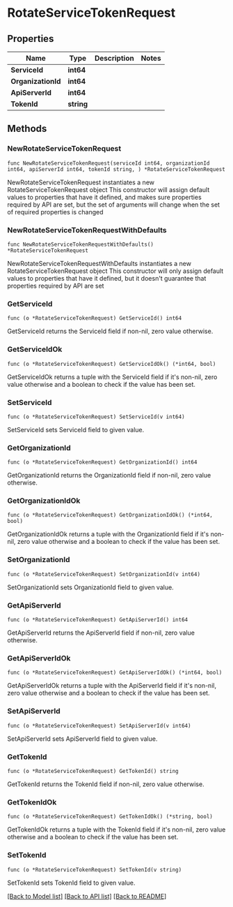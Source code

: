# RotateServiceTokenRequest

## Properties

Name | Type | Description | Notes
------------ | ------------- | ------------- | -------------
**ServiceId** | **int64** |  | 
**OrganizationId** | **int64** |  | 
**ApiServerId** | **int64** |  | 
**TokenId** | **string** |  | 

## Methods

### NewRotateServiceTokenRequest

`func NewRotateServiceTokenRequest(serviceId int64, organizationId int64, apiServerId int64, tokenId string, ) *RotateServiceTokenRequest`

NewRotateServiceTokenRequest instantiates a new RotateServiceTokenRequest object
This constructor will assign default values to properties that have it defined,
and makes sure properties required by API are set, but the set of arguments
will change when the set of required properties is changed

### NewRotateServiceTokenRequestWithDefaults

`func NewRotateServiceTokenRequestWithDefaults() *RotateServiceTokenRequest`

NewRotateServiceTokenRequestWithDefaults instantiates a new RotateServiceTokenRequest object
This constructor will only assign default values to properties that have it defined,
but it doesn't guarantee that properties required by API are set

### GetServiceId

`func (o *RotateServiceTokenRequest) GetServiceId() int64`

GetServiceId returns the ServiceId field if non-nil, zero value otherwise.

### GetServiceIdOk

`func (o *RotateServiceTokenRequest) GetServiceIdOk() (*int64, bool)`

GetServiceIdOk returns a tuple with the ServiceId field if it's non-nil, zero value otherwise
and a boolean to check if the value has been set.

### SetServiceId

`func (o *RotateServiceTokenRequest) SetServiceId(v int64)`

SetServiceId sets ServiceId field to given value.


### GetOrganizationId

`func (o *RotateServiceTokenRequest) GetOrganizationId() int64`

GetOrganizationId returns the OrganizationId field if non-nil, zero value otherwise.

### GetOrganizationIdOk

`func (o *RotateServiceTokenRequest) GetOrganizationIdOk() (*int64, bool)`

GetOrganizationIdOk returns a tuple with the OrganizationId field if it's non-nil, zero value otherwise
and a boolean to check if the value has been set.

### SetOrganizationId

`func (o *RotateServiceTokenRequest) SetOrganizationId(v int64)`

SetOrganizationId sets OrganizationId field to given value.


### GetApiServerId

`func (o *RotateServiceTokenRequest) GetApiServerId() int64`

GetApiServerId returns the ApiServerId field if non-nil, zero value otherwise.

### GetApiServerIdOk

`func (o *RotateServiceTokenRequest) GetApiServerIdOk() (*int64, bool)`

GetApiServerIdOk returns a tuple with the ApiServerId field if it's non-nil, zero value otherwise
and a boolean to check if the value has been set.

### SetApiServerId

`func (o *RotateServiceTokenRequest) SetApiServerId(v int64)`

SetApiServerId sets ApiServerId field to given value.


### GetTokenId

`func (o *RotateServiceTokenRequest) GetTokenId() string`

GetTokenId returns the TokenId field if non-nil, zero value otherwise.

### GetTokenIdOk

`func (o *RotateServiceTokenRequest) GetTokenIdOk() (*string, bool)`

GetTokenIdOk returns a tuple with the TokenId field if it's non-nil, zero value otherwise
and a boolean to check if the value has been set.

### SetTokenId

`func (o *RotateServiceTokenRequest) SetTokenId(v string)`

SetTokenId sets TokenId field to given value.



[[Back to Model list]](../README.md#documentation-for-models) [[Back to API list]](../README.md#documentation-for-api-endpoints) [[Back to README]](../README.md)



